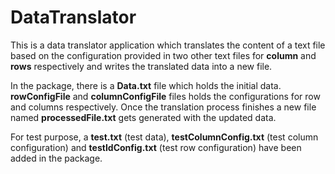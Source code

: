 # DataTranslator

This is a data translator application which translates the content of a text file based on the configuration provided in 
two other text files for **column** and **rows** respectively and writes the translated data into a new file. 

In the package, there is a **Data.txt** file which holds the initial data. **rowConfigFile** and **columnConfigFile** 
files holds the configurations for row and columns respectively. Once the translation process finishes a new file named 
**processedFile.txt** gets generated with the updated data.

For test purpose, a **test.txt** (test data), **testColumnConfig.txt** (test column configuration) and **testIdConfig.txt**
(test row configuration) have been added in the package. 